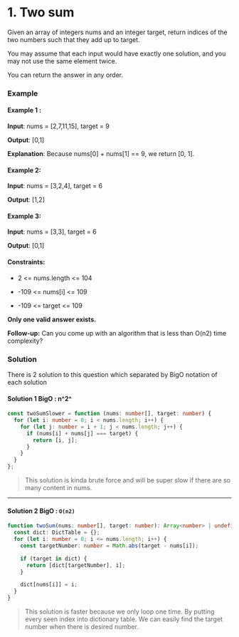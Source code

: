 # 1. Two sum

Given an array of integers nums and an integer target, return indices of the two numbers such that they add up to target.

You may assume that each input would have exactly one solution, and you may not use the same element twice.

You can return the answer in any order.

### Example

#### Example 1 :

**Input**: nums = [2,7,11,15], target = 9

**Output**: [0,1]

**Explanation**: Because nums[0] + nums[1] == 9, we return [0, 1].

#### Example 2:

**Input**: nums = [3,2,4], target = 6

**Output**: [1,2]

#### Example 3:

**Input**: nums = [3,3], target = 6

**Output**: [0,1]

#### Constraints:

- 2 <= nums.length <= 104

- -109 <= nums[i] <= 109

- -109 <= target <= 109

**Only one valid answer exists.**

**Follow-up:** Can you come up with an algorithm that is less than O(n2) time complexity?

### Solution

There is 2 solution to this question which separated by BigO notation of each solution

#### Solution 1 BigO : n^2^

```typescript
const twoSumSlower = function (nums: number[], target: number) {
  for (let i: number = 0; i < nums.length; i++) {
    for (let j: number = i + 1; j < nums.length; j++) {
      if (nums[i] + nums[j] === target) {
        return [i, j];
      }
    }
  }
};
```

> This solution is kinda brute force and will be super slow if there are so many content in nums.

---

#### Solution 2 BigO : `O(n2)`

```typescript
function twoSum(nums: number[], target: number): Array<number> | undefined {
  const dict: DictTable = {};
  for (let i: number = 0; i <= nums.length; i++) {
    const targetNumber: number = Math.abs(target - nums[i]);

    if (target in dict) {
      return [dict[targetNumber], i];
    }

    dict[nums[i]] = i;
  }
}
```

> This solution is faster because we only loop one time. By putting every seen index into dictionary table. We can easily find the target number when there is desired number.
